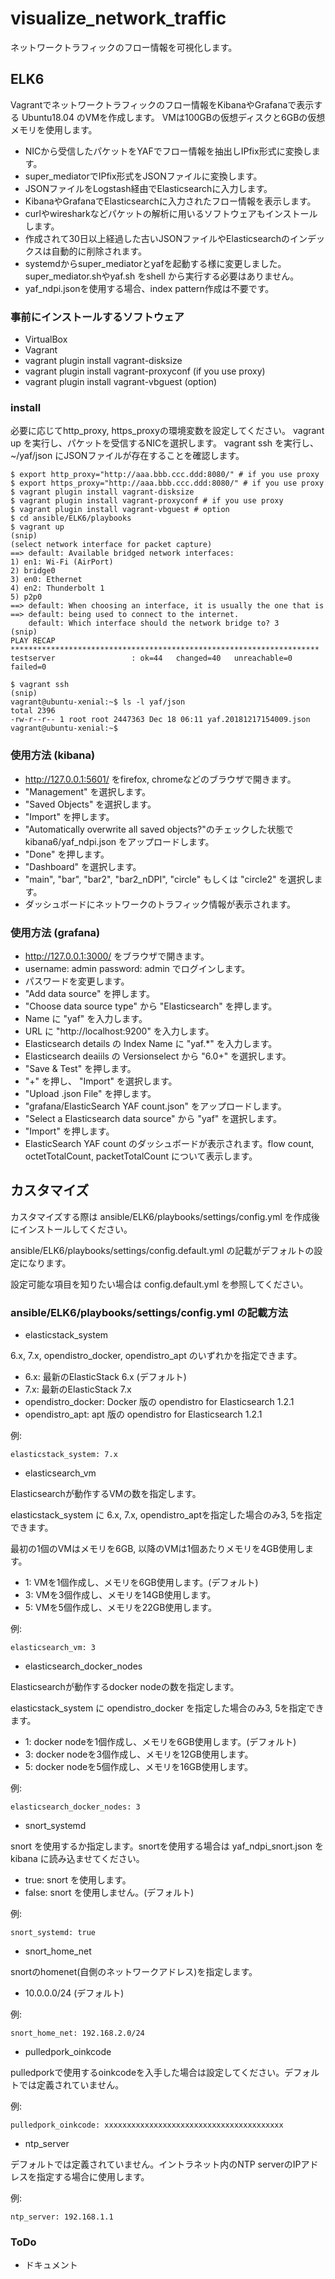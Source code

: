 # visualize_network_traffic
ネットワークトラフィックのフロー情報を可視化します。

## ELK6
Vagrantでネットワークトラフィックのフロー情報をKibanaやGrafanaで表示する Ubuntu18.04 のVMを作成します。
VMは100GBの仮想ディスクと6GBの仮想メモリを使用します。
* NICから受信したパケットをYAFでフロー情報を抽出しIPfix形式に変換します。
* super_mediatorでIPfix形式をJSONファイルに変換します。
* JSONファイルをLogstash経由でElasticsearchに入力します。
* KibanaやGrafanaでElasticsearchに入力されたフロー情報を表示します。
* curlやwiresharkなどパケットの解析に用いるソフトウェアもインストールします。
* 作成されて30日以上経過した古いJSONファイルやElasticsearchのインデックスは自動的に削除されます。
* systemdからsuper_mediatorとyafを起動する様に変更しました。super_mediator.shやyaf.sh をshell から実行する必要はありません。
* yaf_ndpi.jsonを使用する場合、index pattern作成は不要です。
### 事前にインストールするソフトウェア
* VirtualBox
* Vagrant
* vagrant plugin install vagrant-disksize
* vagrant plugin install vagrant-proxyconf (if you use proxy)
* vagrant plugin install vagrant-vbguest (option)

### install
必要に応じてhttp_proxy, https_proxyの環境変数を設定してください。
vagrant up を実行し、パケットを受信するNICを選択します。
vagrant ssh を実行し、~/yaf/json にJSONファイルが存在することを確認します。

    $ export http_proxy="http://aaa.bbb.ccc.ddd:8080/" # if you use proxy
    $ export https_proxy="http://aaa.bbb.ccc.ddd:8080/" # if you use proxy
    $ vagrant plugin install vagrant-disksize
    $ vagrant plugin install vagrant-proxyconf # if you use proxy
    $ vagrant plugin install vagrant-vbguest # option
    $ cd ansible/ELK6/playbooks
    $ vagrant up
    (snip)
    (select network interface for packet capture)
    ==> default: Available bridged network interfaces:
    1) en1: Wi-Fi (AirPort)
    2) bridge0
    3) en0: Ethernet
    4) en2: Thunderbolt 1
    5) p2p0
    ==> default: When choosing an interface, it is usually the one that is
    ==> default: being used to connect to the internet.
        default: Which interface should the network bridge to? 3
    (snip)
    PLAY RECAP *********************************************************************
    testserver                 : ok=44   changed=40   unreachable=0    failed=0       
    
    $ vagrant ssh
    (snip)
    vagrant@ubuntu-xenial:~$ ls -l yaf/json
    total 2396
    -rw-r--r-- 1 root root 2447363 Dec 18 06:11 yaf.20181217154009.json
    vagrant@ubuntu-xenial:~$ 
    
### 使用方法 (kibana)
- http://127.0.0.1:5601/ をfirefox, chromeなどのブラウザで開きます。
- "Management" を選択します。
- "Saved Objects" を選択します。
- "Import" を押します。
- "Automatically overwrite all saved objects?"のチェックした状態で kibana6/yaf_ndpi.json をアップロードします。
- "Done" を押します。
- "Dashboard" を選択します。
- "main", "bar", "bar2", "bar2_nDPI", "circle" もしくは "circle2" を選択します。
- ダッシュボードにネットワークのトラフィック情報が表示されます。

### 使用方法 (grafana)
- http://127.0.0.1:3000/ をブラウザで開きます。
- username: admin password: admin でログインします。
- パスワードを変更します。
- "Add data source" を押します。
- "Choose data source type" から "Elasticsearch" を押します。
- Name に "yaf" を入力します。
- URL に "http://localhost:9200" を入力します。
- Elasticsearch details の Index Name に "yaf.*" を入力します。
- Elasticsearch deaiils の Versionselect から "6.0+" を選択します。
- "Save & Test" を押します。
- "+" を押し、 "Import" を選択します。
- "Upload .json File" を押します。
- "grafana/ElasticSearch YAF count.json" をアップロードします。
- "Select a Elasticsearch data source" から "yaf" を選択します。
- "Import" を押します。
- ElasticSearch YAF count のダッシュボードが表示されます。flow count, octetTotalCount, packetTotalCount について表示します。

## カスタマイズ
カスタマイズする際は
ansible/ELK6/playbooks/settings/config.yml
を作成後にインストールしてください。

ansible/ELK6/playbooks/settings/config.default.yml
の記載がデフォルトの設定になります。


設定可能な項目を知りたい場合は config.default.yml を参照してください。

### ansible/ELK6/playbooks/settings/config.yml の記載方法

- elasticstack_system

6.x, 7.x, opendistro_docker, opendistro_apt のいずれかを指定できます。
  - 6.x: 最新のElasticStack 6.x (デフォルト)
  - 7.x: 最新のElasticStack 7.x
  - opendistro_docker: Docker 版の opendistro for Elasticsearch 1.2.1
  - opendistro_apt: apt 版の opendistro for Elasticsearch 1.2.1

例:

    elasticstack_system: 7.x

- elasticsearch_vm

Elasticsearchが動作するVMの数を指定します。

elasticstack_system に 6.x, 7.x, opendistro_aptを指定した場合のみ3, 5を指定できます。

最初の1個のVMはメモリを6GB, 以降のVMは1個あたりメモリを4GB使用します。
  - 1: VMを1個作成し、メモリを6GB使用します。(デフォルト)
  - 3: VMを3個作成し、メモリを14GB使用します。
  - 5: VMを5個作成し、メモリを22GB使用します。

例:

    elasticsearch_vm: 3

- elasticsearch_docker_nodes

Elasticsearchが動作するdocker nodeの数を指定します。

elasticstack_system に opendistro_docker を指定した場合のみ3, 5を指定できます。

  - 1: docker nodeを1個作成し、メモリを6GB使用します。(デフォルト)
  - 3: docker nodeを3個作成し、メモリを12GB使用します。
  - 5: docker nodeを5個作成し、メモリを16GB使用します。

例:

    elasticsearch_docker_nodes: 3

- snort_systemd

snort を使用するか指定します。snortを使用する場合は yaf_ndpi_snort.json を kibana に読み込ませてください。

  - true: snort を使用します。
  - false: snort を使用しません。(デフォルト)

例:

    snort_systemd: true

- snort_home_net

snortのhomenet(自側のネットワークアドレス)を指定します。

  - 10.0.0.0/24 (デフォルト)

例:

    snort_home_net: 192.168.2.0/24

- pulledpork_oinkcode

pulledporkで使用するoinkcodeを入手した場合は設定してください。デフォルトでは定義されていません。

例:

    pulledpork_oinkcode: xxxxxxxxxxxxxxxxxxxxxxxxxxxxxxxxxxxxxxxx

- ntp_server

デフォルトでは定義されていません。イントラネット内のNTP serverのIPアドレスを指定する場合に使用します。

例:

    ntp_server: 192.168.1.1

### ToDo
- ドキュメント
